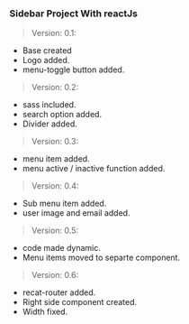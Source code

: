 ### Sidebar Project With reactJs

> Version: 0.1:

- Base created
- Logo added.
- menu-toggle button added.

> Version: 0.2:

- sass included.
- search option added.
- Divider added.

> Version: 0.3:

- menu item added.
- menu active / inactive function added.

> Version: 0.4:

- Sub menu item added.
- user image and email added.

> Version: 0.5:

- code made dynamic.
- Menu items moved to separte component.

> Version: 0.6:

- recat-router added.
- Right side component created.
- Width fixed.
